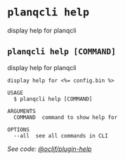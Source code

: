 # `planqcli help`

display help for planqcli


## `planqcli help [COMMAND]`

display help for planqcli

```
display help for <%= config.bin %>

USAGE
  $ planqcli help [COMMAND]

ARGUMENTS
  COMMAND  command to show help for

OPTIONS
  --all  see all commands in CLI
```

_See code: [@oclif/plugin-help](https://github.com/oclif/plugin-help/blob/v1.2.11/src/commands/help.ts)_
